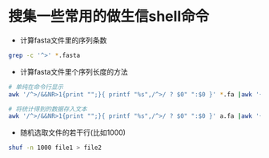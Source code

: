 # 搜集一些常用的做生信shell命令

* 计算fasta文件里的序列条数
```bash
grep -c '^>' *.fasta
```

* 计算fasta文件里个序列长度的方法
```bash
# 单纯在命令行显示
awk '/^>/&&NR>1{print "";}{ printf "%s",/^>/ ? $0" ":$0 }' *.fa |awk '{print $1"\t"length($3)}'

# 将统计得到的数据存入文本 
awk '/^>/&&NR>1{print "";}{ printf "%s",/^>/ ? $0" ":$0 }' a.fa |awk '{print $1"\t"length($3)}' > count_sq_length.csv
```

* 随机选取文件的若干行(比如1000)
```bash
shuf -n 1000 file1 > file2

```














